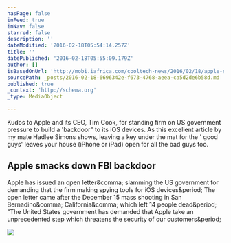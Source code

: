 ```yaml
---
hasPage: false
inFeed: true
inNav: false
starred: false
description: ''
dateModified: '2016-02-18T05:54:14.257Z'
title: ''
datePublished: '2016-02-18T05:55:09.179Z'
author: []
isBasedOnUrl: 'http://mobi.iafrica.com/cooltech-news/2016/02/18/apple-smacks-down-fbi-backdoor/'
sourcePath: _posts/2016-02-18-6696342e-f673-4768-aeea-ca5d2de6b58d.md
published: true
_context: 'http://schema.org'
_type: MediaObject

---
```

Kudos to Apple and its CEO, Tim Cook, for standing firm on US government pressure to build a 'backdoor" to its iOS devices.  As this excellent article by my mate Hadlee Simons shows,  leaving a key under the mat for the ' good guys' leaves your house (iPhone or iPad) open for all the bad guys too. 

<article style=""><h1>Apple smacks down FBI backdoor</h1><p>Apple has issued an open letter&amp;comma; slamming the US government for demanding that the firm making spying tools for iOS devices&amp;period; The open letter came after the December 15 mass shooting in San Bernadino&amp;comma; California&amp;comma; which left 14 people dead&amp;period; "The United States government has demanded that Apple take an unprecedented step which threatens the security of our customers&amp;period;</p><img src="http://mobi.iafrica.com/wp-content/uploads/2016/02/2154497.JPEG" /></article>